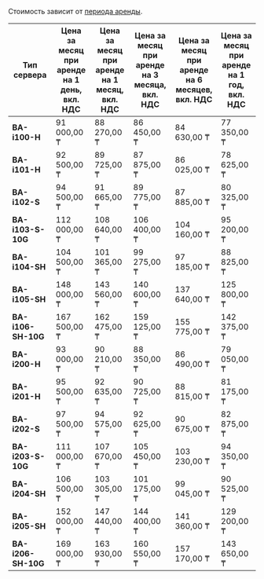 Стоимость зависит от [периода аренды](../../baremetal/concepts/servers.md#server-lease).

Тип сервера        | Цена за месяц<br/>при аренде<br/>на 1 день,<br/>вкл. НДС | Цена за месяц<br/>при аренде<br/>на 1 месяц,<br/>вкл. НДС | Цена за месяц<br/>при аренде<br/>на 3 месяца,<br/>вкл. НДС | Цена за месяц<br/>при аренде<br/>на 6 месяцев,<br/>вкл. НДС | Цена за месяц<br/>при аренде<br/>на 1 год,<br/>вкл. НДС
------------------ | ------------ | ------------ | ------------ | ------------ | ---
**BA-i100-H**      | 91 000,00 ₸  | 88 270,00 ₸  | 86 450,00 ₸  | 84 630,00 ₸  | 77 350,00 ₸
**BA-i101-H**      | 92 500,00 ₸  | 89 725,00 ₸  | 87 875,00 ₸  | 86 025,00 ₸  | 78 625,00 ₸
**BA-i102-S**      | 94 500,00 ₸  | 91 665,00 ₸  | 89 775,00 ₸  | 87 885,00 ₸  | 80 325,00 ₸
**BA-i103-S-10G**  | 112 000,00 ₸ | 108 640,00 ₸ | 106 400,00 ₸ | 104 160,00 ₸ | 95 200,00 ₸
**BA-i104-SH**     | 104 500,00 ₸ | 101 365,00 ₸ | 99 275,00 ₸  | 97 185,00 ₸  | 88 825,00 ₸
**BA-i105-SH**     | 148 000,00 ₸ | 143 560,00 ₸ | 140 600,00 ₸ | 137 640,00 ₸ | 125 800,00 ₸
**BA-i106-SH-10G** | 167 500,00 ₸ | 162 475,00 ₸ | 159 125,00 ₸ | 155 775,00 ₸ | 142 375,00 ₸
**BA-i200-H**      | 93 000,00 ₸  | 90 210,00 ₸  | 88 350,00 ₸  | 86 490,00 ₸  | 79 050,00 ₸
**BA-i201-H**      | 95 500,00 ₸  | 92 635,00 ₸  | 90 725,00 ₸  | 88 815,00 ₸  | 81 175,00 ₸
**BA-i202-S**      | 97 500,00 ₸  | 94 575,00 ₸  | 92 625,00 ₸  | 90 675,00 ₸  | 82 875,00 ₸
**BA-i203-S-10G**  | 111 000,00 ₸ | 107 670,00 ₸ | 105 450,00 ₸ | 103 230,00 ₸ | 94 350,00 ₸
**BA-i204-SH**     | 106 500,00 ₸ | 103 305,00 ₸ | 101 175,00 ₸ | 99 045,00 ₸  | 90 525,00 ₸
**BA-i205-SH**     | 152 000,00 ₸ | 147 440,00 ₸ | 144 400,00 ₸ | 141 360,00 ₸ | 129 200,00 ₸
**BA-i206-SH-10G** | 169 000,00 ₸ | 163 930,00 ₸ | 160 550,00 ₸ | 157 170,00 ₸ | 143 650,00 ₸